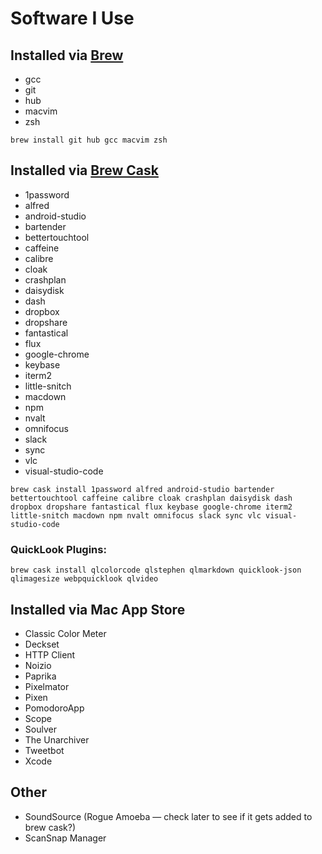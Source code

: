 # Software I Use

## Installed via [Brew](http://brew.sh)

* gcc
* git
* hub
* macvim
* zsh

`brew install git hub gcc macvim zsh`


## Installed via [Brew Cask](https://caskroom.github.io)

* 1password
* alfred
* android-studio
* bartender
* bettertouchtool
* caffeine
* calibre
* cloak
* crashplan
* daisydisk
* dash
* dropbox
* dropshare
* fantastical
* flux
* google-chrome
* keybase
* iterm2
* little-snitch
* macdown
* npm
* nvalt
* omnifocus
* slack
* sync
* vlc
* visual-studio-code

`brew cask install 1password alfred android-studio bartender bettertouchtool caffeine calibre cloak crashplan daisydisk dash dropbox dropshare fantastical flux keybase google-chrome iterm2 little-snitch macdown npm nvalt omnifocus slack sync vlc visual-studio-code`

### QuickLook Plugins:

`brew cask install qlcolorcode qlstephen qlmarkdown quicklook-json qlimagesize webpquicklook qlvideo`

## Installed via Mac App Store

* Classic Color Meter
* Deckset
* HTTP Client
* Noizio
* Paprika
* Pixelmator
* Pixen
* PomodoroApp
* Scope
* Soulver
* The Unarchiver
* Tweetbot
* Xcode


## Other

* SoundSource (Rogue Amoeba — check later to see if it gets added to brew cask?)
* ScanSnap Manager
